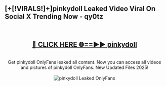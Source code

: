 <h2>[+[!VIRALS!]+]pinkydoll Leaked Video Viral On Social X Trending Now - qy0tz</h2>
<br>
<div align="center">
<h2><a href="https://libra.edu.pl?pinkydoll" rel="nofollow">🔴 CLICK HERE 🌐==►► pinkydoll</a></h2>
<br>
Get pinkydoll OnlyFans leaked all content. Now you can access all videos and pictures of pinkydoll OnlyFans. New Updated Files 2025!
<br>
<br>
<a href="https://libra.edu.pl?pinkydoll" rel="nofollow" data-target="animated-image.originalLink"><img src="https://i.ibb.co.com/WyWwxjT/player-gif2.gif" alt="pinkydoll Leaked OnlyFans" style="max-width: 100%; display: inline-block;" data-target="animated-image.originalImage"></a>
</div>
<br>